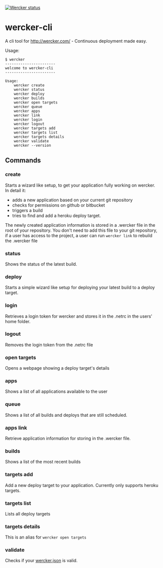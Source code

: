 [![Wercker status](https://app.wercker.com/status/e03bf0c77a793a7857a2b8abc9fac779/m)](https://app.wercker.com/project/bykey/e03bf0c77a793a7857a2b8abc9fac779)
# wercker-cli #

A cli tool for <http://wercker.com/> - Continuous deployment made easy.

Usage:

    $ wercker
    -----------------------
    welcome to wercker-cli
    -----------------------

    Usage:
        wercker create
        wercker status
        wercker deploy
        wercker builds
        wercker open targets
        wercker queue
        wercker apps
        wercker link
        wercker login
        wercker logout
        wercker targets add
        wercker targets list
        wercker targets details
        wercker validate
        wercker --version

## Commands
### create
Starts a wizard like setup, to get your application fully working on wercker. In detail it:
* adds a new application based on your current git repository
* checks for permissions on github or bitbucket
* triggers a build
* tries to find and add a heroku deploy target.

The newly created application information is stored in a .wercker file in the root of your repository. You don't need to add this file to your git repository, if a user has access to the project, a user can run `wercker link` to rebuild the .wercker file

### status
Shows the status of the latest build.

### deploy
Starts a simple wizard like setup for deploying your latest build to a deploy target.

### login
Retrieves a login token for wercker and stores it in the .netrc in the users' home folder.

### logout
Removes the login token from the .netrc file

### open targets
Opens a webpage showing a deploy target's details

### apps
Shows a list of all applications available to the user

### queue
Shows a list of all builds and deploys that are still scheduled.

### apps link
Retrieve application information for storing in the .wercker file.

### builds
Shows a list of the most recent builds

### targets add
Add a new deploy target to your application. Currently only supports heroku targets.

### targets list
Lists all deploy targets

### targets details
This is an alias for `wercker open targets`

### validate
Checks if your [wercker.json](http://devcenter.wercker.com/articles/werckerjson) is valid.
